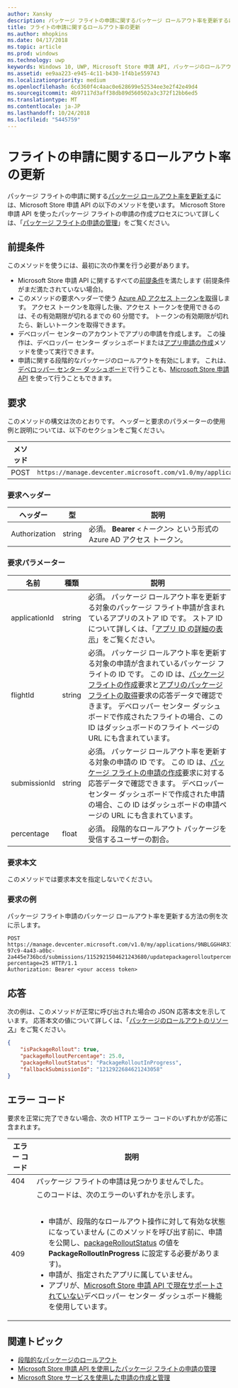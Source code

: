 ```yaml
---
author: Xansky
description: パッケージ フライトの申請に関するパッケージ ロールアウト率を更新するには、Microsoft Store 申請 API の以下のメソッドを使います。
title: フライトの申請に関するロールアウト率の更新
ms.author: mhopkins
ms.date: 04/17/2018
ms.topic: article
ms.prod: windows
ms.technology: uwp
keywords: Windows 10, UWP, Microsoft Store 申請 API, パッケージのロールアウト, フライトの申請, 更新, 割合
ms.assetid: ee9aa223-e945-4c11-b430-1f4b1e559743
ms.localizationpriority: medium
ms.openlocfilehash: 6cd360f4c4aac0e628699e52534ee3e2f42e49d4
ms.sourcegitcommit: 4b97117d3aff38db89d560502a3c372f12bb6ed5
ms.translationtype: MT
ms.contentlocale: ja-JP
ms.lasthandoff: 10/24/2018
ms.locfileid: "5445759"
---
```

# <a name="update-the-rollout-percentage-for-a-flight-submission"></a>フライトの申請に関するロールアウト率の更新


パッケージ フライトの申請に関する[パッケージ ロールアウト率を更新する](../publish/gradual-package-rollout.md#setting-the-rollout-percentage)には、Microsoft Store 申請 API の以下のメソッドを使います。 Microsoft Store 申請 API を使ったパッケージ フライトの申請の作成プロセスについて詳しくは、「[パッケージ フライトの申請の管理](manage-flight-submissions.md)」をご覧ください。

## <a name="prerequisites"></a>前提条件

このメソッドを使うには、最初に次の作業を行う必要があります。

* Microsoft Store 申請 API に関するすべての[前提条件](create-and-manage-submissions-using-windows-store-services.md#prerequisites)を満たします (前提条件がまだ満たされていない場合)。
* このメソッドの要求ヘッダーで使う [Azure AD アクセス トークンを取得](create-and-manage-submissions-using-windows-store-services.md#obtain-an-azure-ad-access-token)します。 アクセス トークンを取得した後、アクセス トークンを使用できるのは、その有効期限が切れるまでの 60 分間です。 トークンの有効期限が切れたら、新しいトークンを取得できます。
* デベロッパー センターのアカウントでアプリの申請を作成します。 この操作は、デベロッパー センター ダッシュボードまたは[アプリ申請の作成](create-an-app-submission.md)メソッドを使って実行できます。
* 申請に関する段階的なパッケージのロールアウトを有効にします。 これは、[デベロッパー センター ダッシュボード](../publish/gradual-package-rollout.md)で行うことも、[Microsoft Store 申請 API](manage-flight-submissions.md#manage-gradual-package-rollout) を使って行うこともできます。

## <a name="request"></a>要求

このメソッドの構文は次のとおりです。 ヘッダーと要求のパラメーターの使用例と説明については、以下のセクションをご覧ください。

| メソッド | 要求 URI                                                      |
|--------|------------------------------------------------------------------|
| POST   | ```https://manage.devcenter.microsoft.com/v1.0/my/applications/{applicationId}/flights/{flightId}/submissions/{submissionId}/updatepackagerolloutpercentage``` |


### <a name="request-header"></a>要求ヘッダー

| ヘッダー        | 型   | 説明                                                                 |
|---------------|--------|-----------------------------------------------------------------------------|
| Authorization | string | 必須。 **Bearer** &lt;*トークン*&gt; という形式の Azure AD アクセス トークン。 |


### <a name="request-parameters"></a>要求パラメーター

| 名前        | 種類   | 説明                                                                 |
|---------------|--------|-----------------------------------------------------------------------------|
| applicationId | string | 必須。 パッケージ ロールアウト率を更新する対象のパッケージ フライト申請が含まれているアプリのストア ID です。 ストア ID について詳しくは、「[アプリ ID の詳細の表示](https://msdn.microsoft.com/windows/uwp/publish/view-app-identity-details)」をご覧ください。  |
| flightId | string | 必須。 パッケージ ロールアウト率を更新する対象の申請が含まれているパッケージ フライトの ID です。 この ID は、[パッケージ フライトの作成](create-a-flight.md)要求と[アプリのパッケージ フライトの取得](get-flights-for-an-app.md)要求の応答データで確認できます。 デベロッパー センター ダッシュボードで作成されたフライトの場合、この ID はダッシュボードのフライト ページの URL にも含まれています。  |
| submissionId | string | 必須。 パッケージ ロールアウト率を更新する対象の申請の ID です。 この ID は、[パッケージ フライトの申請の作成](create-a-flight-submission.md)要求に対する応答データで確認できます。 デベロッパー センター ダッシュボードで作成された申請の場合、この ID はダッシュボードの申請ページの URL にも含まれています。  |
| percentage  |  float  |  必須。 段階的なロールアウト パッケージを受信するユーザーの割合。  |


### <a name="request-body"></a>要求本文

このメソッドでは要求本文を指定しないでください。

### <a name="request-example"></a>要求の例

パッケージ フライト申請のパッケージ ロールアウト率を更新する方法の例を次に示します。

```
POST https://manage.devcenter.microsoft.com/v1.0/my/applications/9NBLGGH4R315/flights/43e448df-97c9-4a43-a0bc-2a445e736bcd/submissions/1152921504621243680/updatepackagerolloutpercentage?percentage=25 HTTP/1.1
Authorization: Bearer <your access token>
```

## <a name="response"></a>応答

次の例は、このメソッドが正常に呼び出された場合の JSON 応答本文を示しています。 応答本文の値について詳しくは、「[パッケージのロールアウトのリソース](manage-flight-submissions.md#package-rollout-object)」をご覧ください。

```json
{
    "isPackageRollout": true,
    "packageRolloutPercentage": 25.0,
    "packageRolloutStatus": "PackageRolloutInProgress",
    "fallbackSubmissionId": "1212922684621243058"
}
```

## <a name="error-codes"></a>エラー コード

要求を正常に完了できない場合、次の HTTP エラー コードのいずれかが応答に含まれます。

| エラー コード |  説明   |
|--------|------------------|
| 404  | パッケージ フライトの申請は見つかりませんでした。 |
| 409  | このコードは、次のエラーのいずれかを示します。<br/><br/><ul><li>申請が、段階的なロールアウト操作に対して有効な状態になっていません (このメソッドを呼び出す前に、申請を公開し、[packageRolloutStatus](manage-flight-submissions.md#package-rollout-object) の値を **PackageRolloutInProgress** に設定する必要があります)。</li><li>申請が、指定されたアプリに属していません。</li><li>アプリが、[Microsoft Store 申請 API で現在サポートされていない](create-and-manage-submissions-using-windows-store-services.md#not_supported)デベロッパー センター ダッシュボード機能を使用しています。</li></ul> |   


## <a name="related-topics"></a>関連トピック

* [段階的なパッケージのロールアウト](../publish/gradual-package-rollout.md)
* [Microsoft Store 申請 API を使用したパッケージ フライトの申請の管理](manage-flight-submissions.md)
* [Microsoft Store サービスを使用した申請の作成と管理](create-and-manage-submissions-using-windows-store-services.md)
